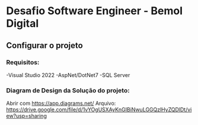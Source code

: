 # Desafio Software Engineer - Bemol Digital

## Configurar o projeto
### Requisitos:
-Visual Studio 2022
-AspNet/DotNet7
-SQL Server

### Diagram de Design da Solução do projeto:
Abrir com https://app.diagrams.net/
Arquivo: https://drive.google.com/file/d/1vYOgUSXAyKnGIBiNwuLGGQzlHyZQDlDt/view?usp=sharing
